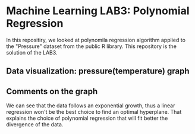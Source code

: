 # Machine Learning LAB3: Polynomial Regression

In this repositiry, we looked at polynomila regression algorithm applied to the "Pressure" dataset from the public R library.
This repository is the solution of the LAB3.

## Data  visualization: pressure(temperature) graph


## Comments on the graph
We can see that the data follows an exponential growth, thus a linear regression won't be the best choice to find an optimal hyperplane. That explains the choice of polynomial regression that will fit better the divergence of the data.
